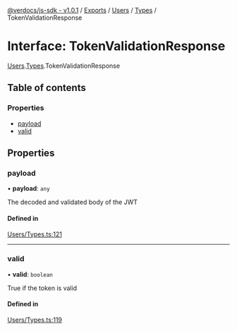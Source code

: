 [@verdocs/js-sdk - v1.0.1](../README.md) / [Exports](../modules.md) / [Users](../modules/Users.md) / [Types](../modules/Users.Types.md) / TokenValidationResponse

# Interface: TokenValidationResponse

[Users](../modules/Users.md).[Types](../modules/Users.Types.md).TokenValidationResponse

## Table of contents

### Properties

- [payload](Users.Types.TokenValidationResponse.md#payload)
- [valid](Users.Types.TokenValidationResponse.md#valid)

## Properties

### payload

• **payload**: `any`

The decoded and validated body of the JWT

#### Defined in

[Users/Types.ts:121](https://github.com/Verdocs/js-sdk/blob/main/src/Users/Types.ts#L121)

___

### valid

• **valid**: `boolean`

True if the token is valid

#### Defined in

[Users/Types.ts:119](https://github.com/Verdocs/js-sdk/blob/main/src/Users/Types.ts#L119)
